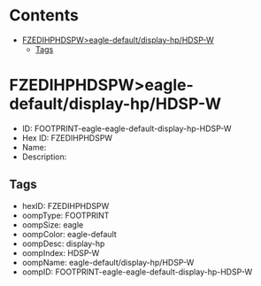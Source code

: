 



Contents
========

* [FZEDIHPHDSPW>eagle-default/display-hp/HDSP-W](#fzedihphdspweagle-defaultdisplay-hphdsp-w)
	* [Tags](#tags)

# FZEDIHPHDSPW>eagle-default/display-hp/HDSP-W

- ID: FOOTPRINT-eagle-eagle-default-display-hp-HDSP-W
- Hex ID: FZEDIHPHDSPW
- Name: 
- Description: 

## Tags

- hexID: FZEDIHPHDSPW
- oompType: FOOTPRINT
- oompSize: eagle
- oompColor: eagle-default
- oompDesc: display-hp
- oompIndex: HDSP-W
- oompName: eagle-default/display-hp/HDSP-W
- oompID: FOOTPRINT-eagle-eagle-default-display-hp-HDSP-W

